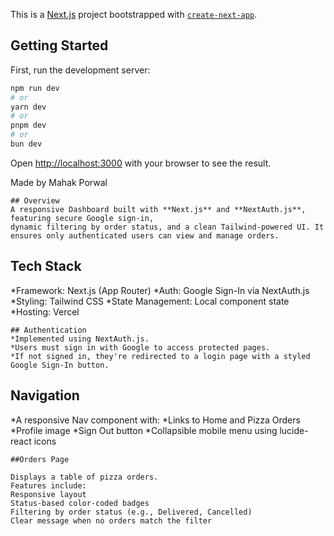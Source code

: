 This is a [Next.js](https://nextjs.org) project bootstrapped with [`create-next-app`](https://github.com/vercel/next.js/tree/canary/packages/create-next-app).

## Getting Started

First, run the development server:

```bash
npm run dev
# or
yarn dev
# or
pnpm dev
# or
bun dev
```

Open [http://localhost:3000](http://localhost:3000) with your browser to see the result.

Made by Mahak Porwal

```
## Overview
A responsive Dashboard built with **Next.js** and **NextAuth.js**, featuring secure Google sign-in,
dynamic filtering by order status, and a clean Tailwind-powered UI. It ensures only authenticated users can view and manage orders.

```

## Tech Stack
*Framework: Next.js (App Router)
*Auth: Google Sign-In via NextAuth.js
*Styling: Tailwind CSS
*State Management: Local component state
*Hosting: Vercel

```
## Authentication
*Implemented using NextAuth.js.
*Users must sign in with Google to access protected pages.
*If not signed in, they're redirected to a login page with a styled Google Sign-In button.

```
## Navigation
*A responsive Nav component with:
*Links to Home and Pizza Orders
*Profile image
*Sign Out button
*Collapsible mobile menu using lucide-react icons

```
##Orders Page

Displays a table of pizza orders.
Features include:
Responsive layout
Status-based color-coded badges
Filtering by order status (e.g., Delivered, Cancelled)
Clear message when no orders match the filter


```
